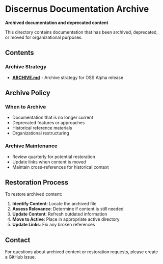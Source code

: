 # Discernus Documentation Archive

**Archived documentation and deprecated content**

This directory contains documentation that has been archived, deprecated, or moved for organizational purposes.

## Contents

### Archive Strategy
- **[ARCHIVE.md](ARCHIVE.md)** - Archive strategy for OSS Alpha release

## Archive Policy

### When to Archive
- Documentation that is no longer current
- Deprecated features or approaches
- Historical reference materials
- Organizational restructuring

### Archive Maintenance
- Review quarterly for potential restoration
- Update links when content is moved
- Maintain cross-references for historical context

## Restoration Process

To restore archived content:

1. **Identify Content**: Locate the archived file
2. **Assess Relevance**: Determine if content is still needed
3. **Update Content**: Refresh outdated information
4. **Move to Active**: Place in appropriate active directory
5. **Update Links**: Fix any broken references

## Contact

For questions about archived content or restoration requests, please create a GitHub issue.
